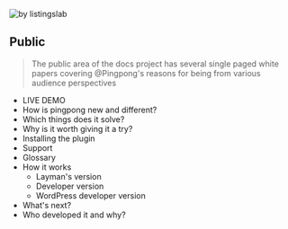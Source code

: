 ![by listingslab](https://listingslab.com/public/png/byListingslab.png)

## Public

> The public area of the docs project has several single paged white papers covering 
@Pingpong's reasons for being from various audience perspectives

- LIVE DEMO
- How is pingpong new and different?
- Which things does it solve?
- Why is it worth giving it a try?
- Installing the plugin
- Support
- Glossary
- How it works
  - Layman's version
  - Developer version
  - WordPress developer version
- What's next?
- Who developed it and why?